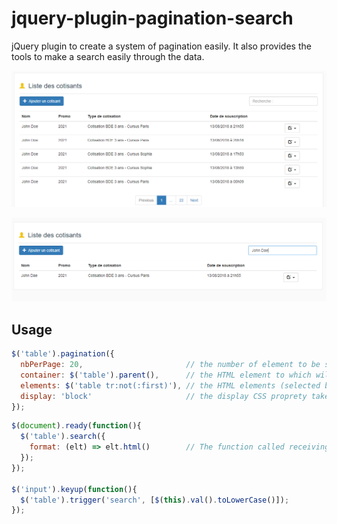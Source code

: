 # jquery-plugin-pagination-search
jQuery plugin to create a system of pagination easily. It also provides the tools to make a search easily through the data.

![Example of Pagination](https://raw.githubusercontent.com/AdrienCourtois/jquery-plugin-pagination-search/master/images/example1.png)

![Example of Search](https://raw.githubusercontent.com/AdrienCourtois/jquery-plugin-pagination-search/master/images/example2.png)

## Usage
```JavaScript
$('table').pagination({
  nbPerPage: 20,                       // the number of element to be shown per page. The default value is 20. 5 in the example below.
  container: $('table').parent(),      // the HTML element to which will be appended the pagination HTML content.
  elements: $('table tr:not(:first)'), // the HTML elements (selected by jQuery) corresponding to the items of your list
  display: 'block'                     // the display CSS proprety taken by the all the items of "elements"
});
```

```JavaScript
$(document).ready(function(){
  $('table').search({
    format: (elt) => elt.html()        // The function called receiving the HTML item as an argument and returning the text to be compared to the query.
  });
});

$('input').keyup(function(){
  $('table').trigger('search', [$(this).val().toLowerCase()]);
});
```
